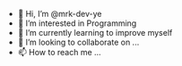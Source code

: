 - 👋 Hi, I’m @mrk-dev-ye
- 👀 I’m interested in Programming
- 🌱 I’m currently learning to improve myself
- 💞️ I’m looking to collaborate on ...
- 📫 How to reach me ...

<!---
mrk-dev-ye/mrk-dev-ye is a ✨ special ✨ repository because its `README.md` (this file) appears on your GitHub profile.
You can click the Preview link to take a look at your changes.
--->
